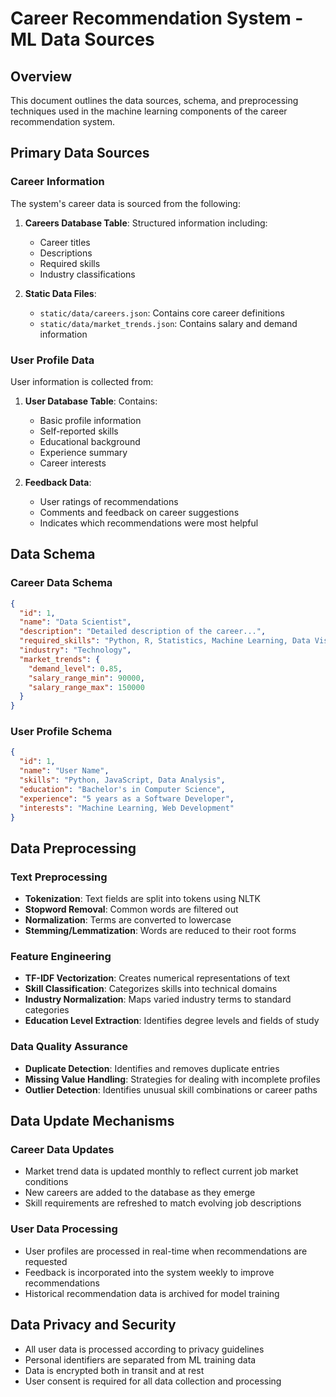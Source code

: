 # Career Recommendation System - ML Data Sources

## Overview
This document outlines the data sources, schema, and preprocessing techniques used in the machine learning components of the career recommendation system.

## Primary Data Sources

### Career Information
The system's career data is sourced from the following:

1. **Careers Database Table**: Structured information including:
   - Career titles
   - Descriptions
   - Required skills
   - Industry classifications

2. **Static Data Files**: 
   - `static/data/careers.json`: Contains core career definitions
   - `static/data/market_trends.json`: Contains salary and demand information

### User Profile Data
User information is collected from:

1. **User Database Table**: Contains:
   - Basic profile information
   - Self-reported skills
   - Educational background
   - Experience summary
   - Career interests

2. **Feedback Data**: 
   - User ratings of recommendations
   - Comments and feedback on career suggestions
   - Indicates which recommendations were most helpful

## Data Schema

### Career Data Schema
```json
{
  "id": 1,
  "name": "Data Scientist",
  "description": "Detailed description of the career...",
  "required_skills": "Python, R, Statistics, Machine Learning, Data Visualization",
  "industry": "Technology",
  "market_trends": {
    "demand_level": 0.85,
    "salary_range_min": 90000,
    "salary_range_max": 150000
  }
}
```

### User Profile Schema
```json
{
  "id": 1,
  "name": "User Name",
  "skills": "Python, JavaScript, Data Analysis",
  "education": "Bachelor's in Computer Science",
  "experience": "5 years as a Software Developer",
  "interests": "Machine Learning, Web Development"
}
```

## Data Preprocessing

### Text Preprocessing
- **Tokenization**: Text fields are split into tokens using NLTK
- **Stopword Removal**: Common words are filtered out
- **Normalization**: Terms are converted to lowercase
- **Stemming/Lemmatization**: Words are reduced to their root forms

### Feature Engineering
- **TF-IDF Vectorization**: Creates numerical representations of text
- **Skill Classification**: Categorizes skills into technical domains
- **Industry Normalization**: Maps varied industry terms to standard categories
- **Education Level Extraction**: Identifies degree levels and fields of study

### Data Quality Assurance
- **Duplicate Detection**: Identifies and removes duplicate entries
- **Missing Value Handling**: Strategies for dealing with incomplete profiles
- **Outlier Detection**: Identifies unusual skill combinations or career paths

## Data Update Mechanisms

### Career Data Updates
- Market trend data is updated monthly to reflect current job market conditions
- New careers are added to the database as they emerge
- Skill requirements are refreshed to match evolving job descriptions

### User Data Processing
- User profiles are processed in real-time when recommendations are requested
- Feedback is incorporated into the system weekly to improve recommendations
- Historical recommendation data is archived for model training

## Data Privacy and Security
- All user data is processed according to privacy guidelines
- Personal identifiers are separated from ML training data
- Data is encrypted both in transit and at rest
- User consent is required for all data collection and processing